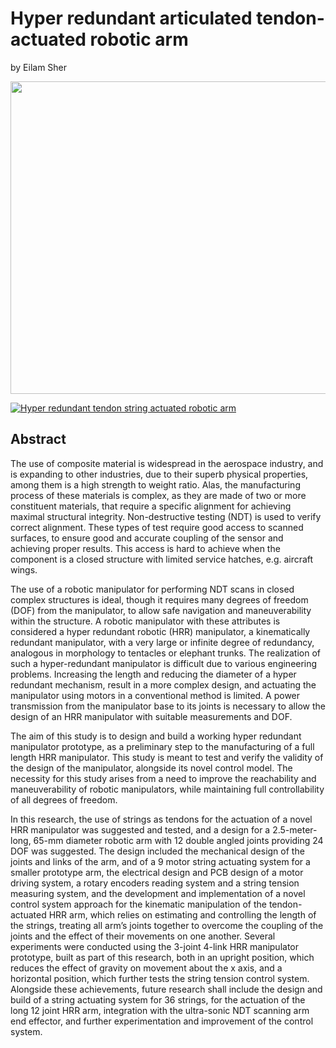 # Hyper redundant articulated tendon-actuated robotic arm

by Eilam Sher

<img src="https://images-na.ssl-images-amazon.com/images/I/71xbLEF1M%2BL._AC_SL1500_.jpg" width="750" height="500" />

[![Hyper redundant tendon string actuated robotic arm](https://img.youtube.com/vi/ZYZaRA9Z6xE/0.jpg)](https://www.youtube.com/watch?v=ZYZaRA9Z6xE "Hyper redundant tendon string actuated robotic arm")

## Abstract

The use of composite material is widespread in the aerospace industry, and is
expanding to other industries, due to their superb physical properties, among them is a
high strength to weight ratio. Alas, the manufacturing process of these materials is
complex, as they are made of two or more constituent materials, that require a specific
alignment for achieving maximal structural integrity. Non-destructive testing (NDT) is
used to verify correct alignment. These types of test require good access to scanned
surfaces, to ensure good and accurate coupling of the sensor and achieving proper
results. This access is hard to achieve when the component is a closed structure with
limited service hatches, e.g. aircraft wings.

The use of a robotic manipulator for performing NDT scans in closed complex
structures is ideal, though it requires many degrees of freedom (DOF) from the
manipulator, to allow safe navigation and maneuverability within the structure. A
robotic manipulator with these attributes is considered a hyper redundant robotic (HRR)
manipulator, a kinematically redundant manipulator, with a very large or infinite degree
of redundancy, analogous in morphology to tentacles or elephant trunks. The realization
of such a hyper-redundant manipulator is difficult due to various engineering problems.
Increasing the length and reducing the diameter of a hyper redundant mechanism, result
in a more complex design, and actuating the manipulator using motors in a conventional
method is limited. A power transmission from the manipulator base to its joints is
necessary to allow the design of an HRR manipulator with suitable measurements and
DOF.

The aim of this study is to design and build a working hyper redundant
manipulator prototype, as a preliminary step to the manufacturing of a full length HRR
manipulator. This study is meant to test and verify the validity of the design of the
manipulator, alongside its novel control model. The necessity for this study arises from
a need to improve the reachability and maneuverability of robotic manipulators, while
maintaining full controllability of all degrees of freedom.

In this research, the use of strings as tendons for the actuation of a novel HRR
manipulator was suggested and tested, and a design for a 2.5-meter-long, 65-mm
diameter robotic arm with 12 double angled joints providing 24 DOF was suggested.
The design included the mechanical design of the joints and links of the arm, and of a 9 motor string actuating system for a smaller prototype arm, the electrical design and
PCB design of a motor driving system, a rotary encoders reading system and a string
tension measuring system, and the development and implementation of a novel control
system approach for the kinematic manipulation of the tendon-actuated HRR arm,
which relies on estimating and controlling the length of the strings, treating all arm’s
joints together to overcome the coupling of the joints and the effect of their movements
on one another. Several experiments were conducted using the 3-joint 4-link HRR
manipulator prototype, built as part of this research, both in an upright position, which
reduces the effect of gravity on movement about the x axis, and a horizontal position,
which further tests the string tension control system. Alongside these achievements,
future research shall include the design and build of a string actuating system for 36
strings, for the actuation of the long 12 joint HRR arm, integration with the ultra-sonic
NDT scanning arm end effector, and further experimentation and improvement of the
control system.

